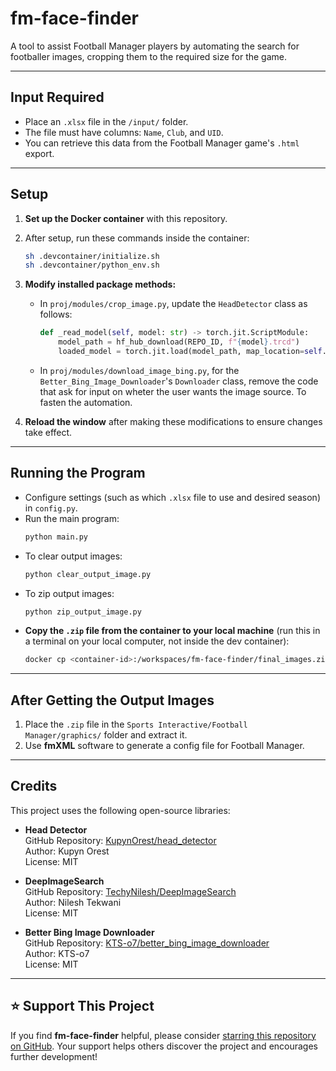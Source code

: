 # fm-face-finder

A tool to assist Football Manager players by automating the search for footballer images, cropping them to the required size for the game.

---

## Input Required

- Place an `.xlsx` file in the `/input/` folder.
- The file must have columns: `Name`, `Club`, and `UID`.
- You can retrieve this data from the Football Manager game's `.html` export.

---

## Setup

1. **Set up the Docker container** with this repository.
2. After setup, run these commands inside the container:
    ```sh
    sh .devcontainer/initialize.sh
    sh .devcontainer/python_env.sh
    ```

3. **Modify installed package methods:**
    - In `proj/modules/crop_image.py`, update the `HeadDetector` class as follows:
      ```python
      def _read_model(self, model: str) -> torch.jit.ScriptModule:
          model_path = hf_hub_download(REPO_ID, f"{model}.trcd")
          loaded_model = torch.jit.load(model_path, map_location=self._device)
      ```
    - In `proj/modules/download_image_bing.py`, for the `Better_Bing_Image_Downloader`'s `Downloader` class, remove the code that ask for input on wheter the user wants the image source. To fasten the automation.

4. **Reload the window** after making these modifications to ensure changes take effect.

---

## Running the Program

- Configure settings (such as which `.xlsx` file to use and desired season) in `config.py`.
- Run the main program:
  ```sh
  python main.py
  ```
- To clear output images:
  ```sh
  python clear_output_image.py
  ```
- To zip output images:
  ```sh
  python zip_output_image.py
- **Copy the `.zip` file from the container to your local machine** (run this in a terminal on your local computer, not inside the dev container):
    ```sh
    docker cp <container-id>:/workspaces/fm-face-finder/final_images.zip C:\Users\<username>\Downloads
    ```

---

## After Getting the Output Images

1. Place the `.zip` file in the `Sports Interactive/Football Manager/graphics/` folder and extract it.
2. Use **fmXML** software to generate a config file for Football Manager.

---

## Credits

This project uses the following open-source libraries:

- **Head Detector**  
  GitHub Repository: [KupynOrest/head_detector](https://github.com/KupynOrest/head_detector)  
  Author: Kupyn Orest  
  License: MIT  

- **DeepImageSearch**  
  GitHub Repository: [TechyNilesh/DeepImageSearch](https://github.com/TechyNilesh/DeepImageSearch)  
  Author: Nilesh Tekwani  
  License: MIT  

- **Better Bing Image Downloader**  
  GitHub Repository: [KTS-o7/better_bing_image_downloader](https://github.com/KTS-o7/better_bing_image_downloader)  
  Author: KTS-o7  
  License: MIT  

---

## ⭐️ Support This Project

If you find **fm-face-finder** helpful, please consider [starring this repository on GitHub](https://github.com/Serph5100/fm-face-finder). Your support helps others discover the project and encourages further development!



